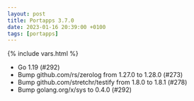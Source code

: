 ```yaml
---
layout: post
title: Portapps 3.7.0
date: 2023-01-16 20:39:00 +0100
tags: [portapps]
---
```

{% include vars.html %}

* Go 1.19 (#292)
* Bump github.com/rs/zerolog from 1.27.0 to 1.28.0 (#273)
* Bump github.com/stretchr/testify from 1.8.0 to 1.8.1 (#278)
* Bump golang.org/x/sys to 0.4.0 (#292)
